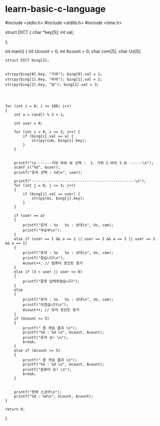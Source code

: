 # learn-basic-c-language

#include <stdio.h>
#include <stdlib.h>
#include <time.h>


struct DICT {
	char *key[5];
	int val;

};


int main()
{
	int Ucount = 0;
	int Acount = 0;
	char com[5];
	char Us[5];

	struct DICT bing[3];


	strcpy(bing[0].key, "가위"); bing[0].val = 1;
	strcpy(bing[1].key, "바위"); bing[1].val = 2;
	strcpy(bing[2].key, "보"); bing[2].val = 3;




	for (int i = 0; i <= 100; i++)
	{
		int a = rand() % 3 + 1;

		int user = 0;

		for (int z = 0; z <= 3; z++) {
			if (bing[z].val == a) {
				strcpy(com, bing[z].key);
			}
		}


		printf("\n ------가위 바위 보 선택 :  1. 가위 2.바위 3.보 ------\n");
		scanf_s("%d", &user);
		printf("유저 선택 : %d\n", user);

		printf("-----------------------------------------------\n");
		for (int j = 0; j <= 3; j++)
		{
			if (bing[j].val == user) {
				strcpy(Us, bing[j].key);
			}
		}

		if (user == a)
		{
			printf("유저 : %s   %s : 상대\n", Us, com);
			printf("무승부\n");
		}
		else if (user == 1 && a == 2 || user == 2 && a == 3 || user == 3 && a == 1)
		{
			printf("유저 : %s   %s : 상대\n", Us, com);
			printf("졌습니다\n");
			Acount++; // 컴퓨터 포인트 증가
		}
		else if (3 < user || user <= 0)
		{
			printf("잘못 입력하였습니다");
		}
		else
		{
			printf("유저 : %s   %s : 상대\n", Us, com);
			printf("이겼습니다\n");
			Ucount++; // 유저 포인트 증가
		}
		if (Ucount >= 5)
		{
			printf(" 총 게임 결과 \n");
			printf("%d : %d \n", Ucount, Acount);
			printf("유저 승! \n");
			break;
		}
		else if (Acount >= 5)
		{
			printf(" 총 게임 결과 \n");
			printf("%d : %d \n", Ucount, Acount);
			printf("컴퓨터 승! \n");
			break;
		}


		printf("현재 스코어\n");
		printf("%d : %d\n", Ucount, Acount);
	}

	return 0;
}
